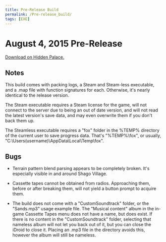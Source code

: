 ```yaml
---
title: Pre-Release Build
permalink: /Pre-release_build/
tags: [EXE]
---
```

# August 4, 2015 Pre-Release

[Download on Hidden Palace.](https://hiddenpalace.org/Metal_Gear_Solid_V:_The_Phantom_Pain_(Aug_4,_2015_prototype))

## Notes
This build comes with packing logs, a Steam and Steam-less executable, and a .map file with function signatures for each. Otherwise, it's nearly identical to the release version.

The Steam executable requires a Steam license for the game, will not connect to the server due to being an out of date version, and will not read the latest version's save data, and may even overwrite them if you don't back them up.

The Steamless executable requires a "fox" folder in the %TEMP% directory of the current user to save progress data. That's "%TEMP%\fox\", or usually, "C:\Users\(username)\AppData\Local\Temp\fox\".

## Bugs

- Terrain pattern blend parsing appears to be completely broken. It's especially visible in and around Shago Village.

- Cassette tapes cannot be obtained from radios. Approaching them, before or after breaking them, will not yield a button prompt to acquire them.

- The build does not come with a "CustomSoundtrack" folder, or the "Sands.mp3" usage example file. The "Musical content" album in the in-game Cassette Tapes menu does not have a name, but does exist. If there is no content in the "CustomSoundtrack" folder, selecting that nameless album will not let you back out of it, but you can close the iDroid to close it. Placing an .mp3 file in the directory avoids this, however the album will still be nameless.

